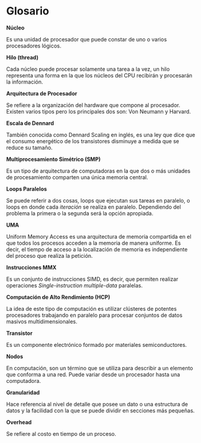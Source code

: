 # Glosario
**Núcleo**

Es una unidad de procesador que puede constar de uno o varios procesadores lógicos.

**Hilo (thread)**

Cada núcleo puede procesar solamente una tarea a la vez, un hilo representa una forma en la que los núcleos del CPU recibirán y procesarán la información.

**Arquitectura de Procesador**

Se refiere a la organización del hardware que compone al procesador. Existen varios tipos pero los principales dos son: Von Neumann y Harvard.

**Escala de Dennard**

También conocida como Dennard Scaling en inglés, es una ley que dice que el consumo energético de los transistores disminuye a medida que se reduce su tamaño.

**Multiprocesamiento Simétrico (SMP)**

Es un tipo de arquitectura de computadoras en la que dos o más unidades de procesamiento comparten una única memoria central.

**Loops Paralelos**

Se puede referir a dos cosas, loops que ejecutan sus tareas en paralelo, o loops en donde cada _iteración_ se realiza en paralelo. Dependiendo del problema la primera o la segunda será la opción apropiada.

**UMA**

Uniform Memory Access es una arquitectura de memoria compartida en el que todos los procesos acceden a la memoria de manera uniforme. Es decir, el tiempo de acceso a la localización de memoria es independiente del proceso que realiza la petición.

**Instrucciones MMX**

Es un conjunto de instrucciones SIMD, es decir, que permiten realizar operaciones _Single-instruction multiple-data_ paralelas.

**Computación de Alto Rendimiento (HCP)**

La idea de este tipo de computación es utilizar clústeres de potentes procesadores trabajando en paralelo para procesar conjuntos de datos masivos multidimensionales.

**Transistor**

Es un componente electrónico formado por materiales semiconductores.

**Nodos**

En computación, son un término que se utiliza para describir a un elemento que conforma a una red. Puede variar desde un procesador hasta una computadora.

**Granularidad**

Hace referencia al nivel de detalle que posee un dato o una estructura de datos y la facilidad con la que se puede dividir en secciones más pequeñas.

**Overhead**

Se refiere al costo en tiempo de un proceso.
